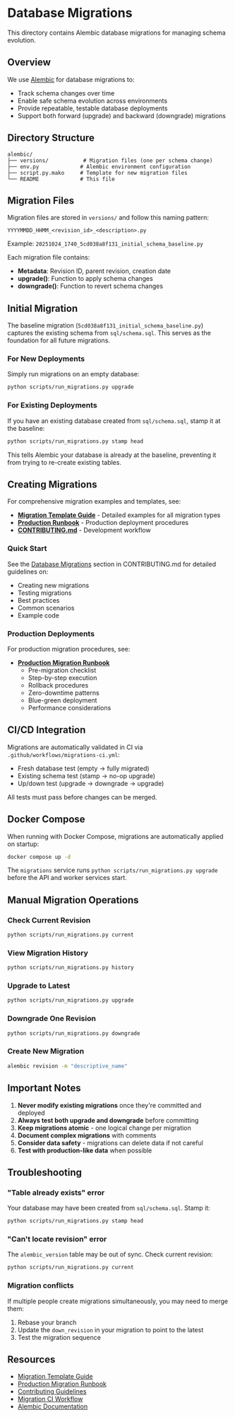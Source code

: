 # Database Migrations

This directory contains Alembic database migrations for managing schema evolution.

## Overview

We use [Alembic](https://alembic.sqlalchemy.org/) for database migrations to:
- Track schema changes over time
- Enable safe schema evolution across environments
- Provide repeatable, testable database deployments
- Support both forward (upgrade) and backward (downgrade) migrations

## Directory Structure

```
alembic/
├── versions/           # Migration files (one per schema change)
├── env.py             # Alembic environment configuration
├── script.py.mako     # Template for new migration files
└── README             # This file
```

## Migration Files

Migration files are stored in `versions/` and follow this naming pattern:
```
YYYYMMDD_HHMM_<revision_id>_<description>.py
```

Example: `20251024_1740_5cd038a8f131_initial_schema_baseline.py`

Each migration file contains:
- **Metadata**: Revision ID, parent revision, creation date
- **upgrade()**: Function to apply schema changes
- **downgrade()**: Function to revert schema changes

## Initial Migration

The baseline migration (`5cd038a8f131_initial_schema_baseline.py`) captures the existing schema from `sql/schema.sql`. This serves as the foundation for all future migrations.

### For New Deployments
Simply run migrations on an empty database:
```bash
python scripts/run_migrations.py upgrade
```

### For Existing Deployments
If you have an existing database created from `sql/schema.sql`, stamp it at the baseline:
```bash
python scripts/run_migrations.py stamp head
```

This tells Alembic your database is already at the baseline, preventing it from trying to re-create existing tables.

## Creating Migrations

For comprehensive migration examples and templates, see:
- **[Migration Template Guide](MIGRATION_TEMPLATE.md)** - Detailed examples for all migration types
- **[Production Runbook](../docs/PRODUCTION_MIGRATIONS.md)** - Production deployment procedures
- **[CONTRIBUTING.md](../CONTRIBUTING.md#database-migrations)** - Development workflow

### Quick Start

See the [Database Migrations](../CONTRIBUTING.md#database-migrations) section in CONTRIBUTING.md for detailed guidelines on:
- Creating new migrations
- Testing migrations
- Best practices
- Common scenarios
- Example code

### Production Deployments

For production migration procedures, see:
- **[Production Migration Runbook](../docs/PRODUCTION_MIGRATIONS.md)**
  - Pre-migration checklist
  - Step-by-step execution
  - Rollback procedures
  - Zero-downtime patterns
  - Blue-green deployment
  - Performance considerations

## CI/CD Integration

Migrations are automatically validated in CI via `.github/workflows/migrations-ci.yml`:
- Fresh database test (empty → fully migrated)
- Existing schema test (stamp → no-op upgrade)
- Up/down test (upgrade → downgrade → upgrade)

All tests must pass before changes can be merged.

## Docker Compose

When running with Docker Compose, migrations are automatically applied on startup:

```bash
docker compose up -d
```

The `migrations` service runs `python scripts/run_migrations.py upgrade` before the API and worker services start.

## Manual Migration Operations

### Check Current Revision
```bash
python scripts/run_migrations.py current
```

### View Migration History
```bash
python scripts/run_migrations.py history
```

### Upgrade to Latest
```bash
python scripts/run_migrations.py upgrade
```

### Downgrade One Revision
```bash
python scripts/run_migrations.py downgrade
```

### Create New Migration
```bash
alembic revision -m "descriptive_name"
```

## Important Notes

1. **Never modify existing migrations** once they're committed and deployed
2. **Always test both upgrade and downgrade** before committing
3. **Keep migrations atomic** - one logical change per migration
4. **Document complex migrations** with comments
5. **Consider data safety** - migrations can delete data if not careful
6. **Test with production-like data** when possible

## Troubleshooting

### "Table already exists" error
Your database may have been created from `sql/schema.sql`. Stamp it:
```bash
python scripts/run_migrations.py stamp head
```

### "Can't locate revision" error
The `alembic_version` table may be out of sync. Check current revision:
```bash
python scripts/run_migrations.py current
```

### Migration conflicts
If multiple people create migrations simultaneously, you may need to merge them:
1. Rebase your branch
2. Update the `down_revision` in your migration to point to the latest
3. Test the migration sequence

## Resources

- [Migration Template Guide](MIGRATION_TEMPLATE.md)
- [Production Migration Runbook](../docs/PRODUCTION_MIGRATIONS.md)
- [Contributing Guidelines](../CONTRIBUTING.md)
- [Migration CI Workflow](../.github/workflows/migrations-ci.yml)
- [Alembic Documentation](https://alembic.sqlalchemy.org/)
